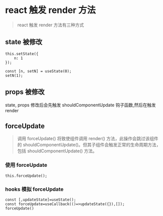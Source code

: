 # react 触发 render 方法
> react 触发 render 方法有三种方式

## state 被修改

```
this.setState({
    n: 1
});

const [n, setN] = useState(0);
setN(1);
```

## props 被修改
state, props 修改后会先触发 shouldComponentUpdate 钩子函数,然后在触发 render

## forceUpdate
> 调用 forceUpdate() 将致使组件调用 render() 方法，此操作会跳过该组件的 shouldComponentUpdate()。但其子组件会触发正常的生命周期方法，包括 shouldComponentUpdate() 方法。

### 使用 forceUpdate

```
this.forceUpdate();
```

### hooks 模拟 forceUpdate

```
const [,updateState]=useState();
const forceUpdate=useCallback(()=>updateState({}),[]);
forceUpdate()
```

